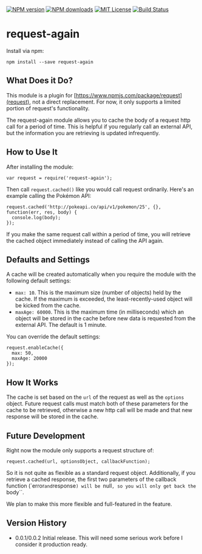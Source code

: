 [![NPM version][npm-version-image]][npm-url] [![NPM downloads][npm-downloads-image]][npm-url] [![MIT License][license-image]][license-url] [![Build Status][travis-image]][travis-url]

# request-again

Install via npm:

    npm install --save request-again

## What Does it Do?

This module is a plugin for [https://www.npmjs.com/package/request](request), not a direct replacement. For now, it only supports a limited portion of request's functionality.

The request-again module allows you to cache the body of a request http call for a period of time. This is helpful if you regularly call an external API, but the information you are retrieving is updated infrequently.

## How to Use It

After installing the module:

    var request = require('request-again');

Then call ``request.cached()`` like you would call request ordinarily. Here's an example calling the Pokémon API:

    request.cached('http://pokeapi.co/api/v1/pokemon/25', {}, function(err, res, body) {
      console.log(body);
    });

If you make the same request call within a period of time, you will retrieve the cached object immediately instead of calling the API again.

## Defaults and Settings

A cache will be created automatically when you require the module with the following default settings:

* ``max: 10``. This is the maximum size (number of objects) held by the cache. If the maximum is exceeded, the least-recently-used object will be kicked from the cache.
* ``maxAge: 60000``. This is the maximum time (in milliseconds) which an object will be stored in the cache before new data is requested from the external API. The default is 1 minute.

You can override the default settings:

    request.enableCache({
      max: 50,
      maxAge: 20000
    });

## How It Works

The cache is set based on the ``url`` of the request as well as the ``options`` object. Future request calls must match both of these parameters for the cache to be retrieved, otherwise a new http call will be made and that new response will be stored in the cache.

## Future Development

Right now the module only supports a request structure of:

    request.cached(url, optionsObject, callbackFunction);

So it is not quite as flexible as a standard request object. Additionally, if you retrieve a cached response, the first two parameters of the callback function (`error`` and ``response``) will be ``null``, so you will only get back the ``body``.

We plan to make this more flexible and full-featured in the feature.

## Version History

* 0.0.1/0.0.2 Initial release. This will need some serious work before I consider it production ready.

[license-image]: http://img.shields.io/badge/license-MIT-blue.svg?style=flat-square
[license-url]: https://github.com/hemphillcc/request-again/blob/master/LICENSE

[npm-version-image]: http://img.shields.io/npm/v/request-again.svg?style=flat-square
[npm-downloads-image]: http://img.shields.io/npm/dm/request-again.svg?style=flat-square
[npm-url]: https://npmjs.org/package/request-again

[travis-image]: http://img.shields.io/travis/hemphillcc/request-again.svg?style=flat-square
[travis-url]: http://travis-ci.org/hemphillcc/request-again
